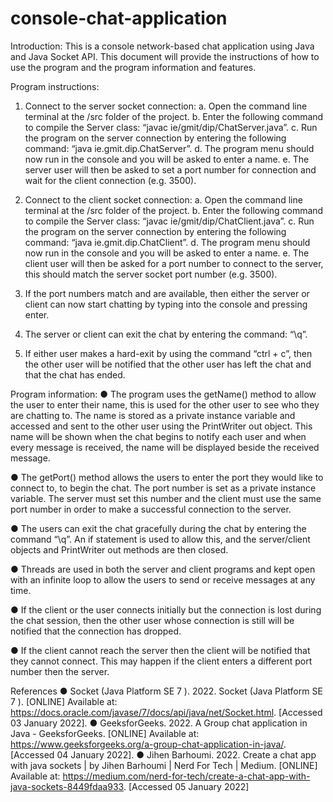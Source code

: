 # console-chat-application

Introduction:
This is a console network-based chat application using Java and Java Socket API. This document
will provide the instructions of how to use the program and the program information and
features.


Program instructions:
1. Connect to the server socket connection:
  a. Open the command line terminal at the /src folder of the project.
  b. Enter the following command to compile the Server class: “javac ie/gmit/dip/ChatServer.java”.
  c. Run the program on the server connection by entering the following command: “java ie.gmit.dip.ChatServer”.
  d. The program menu should now run in the console and you will be asked to enter a name.
  e. The server user will then be asked to set a port number for connection and wait for the client connection (e.g. 3500).

2. Connect to the client socket connection:
  a. Open the command line terminal at the /src folder of the project.
  b. Enter the following command to compile the Server class: “javac ie/gmit/dip/ChatClient.java”.
  c. Run the program on the server connection by entering the following command: “java ie.gmit.dip.ChatClient”.
  d. The program menu should now run in the console and you will be asked to enter a name.
  e. The client user will then be asked for a port number to connect to the server, this should match the server socket port number (e.g. 3500).

3. If the port numbers match and are available, then either the server or client can now start
chatting by typing into the console and pressing enter.

4. The server or client can exit the chat by entering the command: “\q”.

5. If either user makes a hard-exit by using the command “ctrl + c”, then the other user will
be notified that the other user has left the chat and that the chat has ended.


Program information:
  ● The program uses the getName() method to allow the user to enter their name, this is used for the other user to see who they are chatting to. The name is stored as a private instance variable and accessed and sent to the other user using the PrintWriter out object. This name will be shown when the chat begins to notify each user and when every message is received, the name will be displayed beside the received message.
  
  ● The getPort() method allows the users to enter the port they would like to connect to, to begin the chat. The port number is set as a private instance variable. The server must set this number and the client must use the same port number in order to make a successful connection to the server.

  ● The users can exit the chat gracefully during the chat by entering the command “\q”. An if statement is used to allow this, and the server/client objects and PrintWriter out methods are then closed.

  ● Threads are used in both the server and client programs and kept open with an infinite loop to allow the users to send or receive messages at any time.

  ● If the client or the user connects initially but the connection is lost during the chat session, then the other user whose connection is still will be notified that the connection has dropped.

  ● If the client cannot reach the server then the client will be notified that they cannot connect. This may happen if the client enters a different port number then the server.


References
  ● Socket (Java Platform SE 7 ). 2022. Socket (Java Platform SE 7 ). [ONLINE] Available at: https://docs.oracle.com/javase/7/docs/api/java/net/Socket.html. [Accessed 03 January 2022].
  ● GeeksforGeeks. 2022. A Group chat application in Java - GeeksforGeeks. [ONLINE] Available at: https://www.geeksforgeeks.org/a-group-chat-application-in-java/. [Accessed 04 January 2022].
  ● Jihen Barhoumi. 2022. Create a chat app with java sockets | by Jihen Barhoumi | Nerd For Tech | Medium. [ONLINE] Available at: https://medium.com/nerd-for-tech/create-a-chat-app-with-java-sockets-8449fdaa933. [Accessed 05 January 2022]
